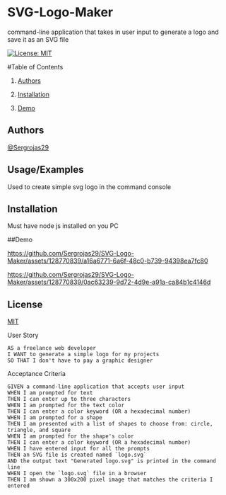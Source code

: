 # SVG-Logo-Maker
command-line application that takes in user input to generate a logo and save it as an SVG file

[![License: MIT](https://img.shields.io/badge/License-MIT-yellow.svg)](https://opensource.org/licenses/MIT) 

#Table of Contents

1. [Authors](#authors)
    
2. [Installation](#installation)  
    
4. [Demo](#demo)
    

## Authors

[@Sergrojas29](https://www.github.com/Sergrojas29)


    
## Usage/Examples

Used to create simple svg logo in the command console



## Installation


Must have node js installed on you PC 


##Demo

https://github.com/Sergrojas29/SVG-Logo-Maker/assets/128770839/a16a6771-6a6f-48c0-b739-94398ea7fc80


https://github.com/Sergrojas29/SVG-Logo-Maker/assets/128770839/0ac63239-9d72-4d9e-a91a-ca84b1c4146d
    


## License

[MIT](https://choosealicense.com/licenses/mit/)




User Story
```
AS a freelance web developer
I WANT to generate a simple logo for my projects
SO THAT I don't have to pay a graphic designer
```

Acceptance Criteria
```
GIVEN a command-line application that accepts user input
WHEN I am prompted for text
THEN I can enter up to three characters
WHEN I am prompted for the text color
THEN I can enter a color keyword (OR a hexadecimal number)
WHEN I am prompted for a shape
THEN I am presented with a list of shapes to choose from: circle, triangle, and square
WHEN I am prompted for the shape's color
THEN I can enter a color keyword (OR a hexadecimal number)
WHEN I have entered input for all the prompts
THEN an SVG file is created named `logo.svg`
AND the output text "Generated logo.svg" is printed in the command line
WHEN I open the `logo.svg` file in a browser
THEN I am shown a 300x200 pixel image that matches the criteria I entered
```
